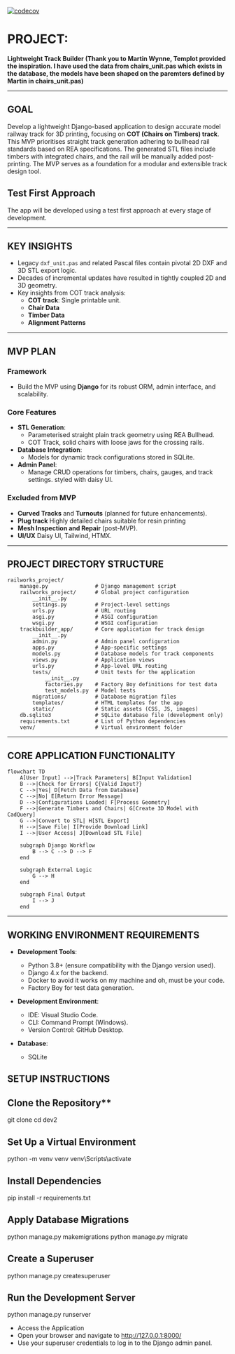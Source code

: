 [![codecov](https://codecov.io/github/Richard-Gnitnub/Railworks/graph/badge.svg?token=WFXJ7Y2KVE)](https://codecov.io/github/Richard-Gnitnub/Railworks)

# **PROJECT**:  
**Lightweight Track Builder (Thank you to Martin Wynne, Templot provided the inspiration. I have used the data from chairs_unit.pas which exists in the database, the models have been shaped on the paremters defined by Martin in chairs_unit.pas)**  

---

## **GOAL**  
Develop a lightweight Django-based application to design accurate model railway track for 3D printing, focusing on **COT (Chairs on Timbers) track**. This MVP prioritises straight track generation adhering to bullhead rail standards based on REA specifications. The generated STL files include timbers with integrated chairs, and the rail will be manually added post-printing. The MVP serves as a foundation for a modular and extensible track design tool.

## **Test First Approach**
The app will be developed using a test first approach at every stage of development. 

---

## **KEY INSIGHTS**  
- Legacy `dxf_unit.pas` and related Pascal files contain pivotal 2D DXF and 3D STL export logic.  
- Decades of incremental updates have resulted in tightly coupled 2D and 3D geometry.  
- Key insights from COT track analysis:  
  - **COT track**: Single printable unit.  
  - **Chair Data**
  - **Timber Data**
  - **Alignment Patterns** 

---

## **MVP PLAN**  

### **Framework**  
- Build the MVP using **Django** for its robust ORM, admin interface, and scalability.  

### **Core Features**  
- **STL Generation**:  
  - Parameterised straight plain track geometry using REA Bullhead.  
  - COT Track, solid chairs with loose jaws for the crossing rails.
- **Database Integration**:  
  - Models for dynamic track configurations stored in SQLite.  
- **Admin Panel**:  
  - Manage CRUD operations for timbers, chairs, gauges, and track settings. styled with daisy UI. 

### **Excluded from MVP**  
- **Curved Tracks** and **Turnouts** (planned for future enhancements).  
- **Plug track** Highly detailed chairs suitable for resin printing
- **Mesh Inspection and Repair** (post-MVP).
- **UI/UX**
Daisy UI, Tailwind, HTMX.

---
## **PROJECT DIRECTORY STRUCTURE**

```
railworks_project/
    manage.py               # Django management script
    railworks_project/      # Global project configuration
        __init__.py
        settings.py         # Project-level settings
        urls.py             # URL routing
        asgi.py             # ASGI configuration
        wsgi.py             # WSGI configuration
    trackbuilder_app/       # Core application for track design
        __init__.py
        admin.py            # Admin panel configuration
        apps.py             # App-specific settings
        models.py           # Database models for track components
        views.py            # Application views
        urls.py             # App-level URL routing
        tests/              # Unit tests for the application
            __init__.py
            factories.py    # Factory Boy definitions for test data
            test_models.py  # Model tests
        migrations/         # Database migration files
        templates/          # HTML templates for the app
        static/             # Static assets (CSS, JS, images)
    db.sqlite3              # SQLite database file (development only)
    requirements.txt        # List of Python dependencies
    venv/                   # Virtual environment folder
```
---
## **CORE APPLICATION FUNCTIONALITY**  
```
flowchart TD
    A[User Input] -->|Track Parameters| B[Input Validation]
    B -->|Check for Errors| C{Valid Input?}
    C -->|Yes| D[Fetch Data from Database]
    C -->|No| E[Return Error Message]
    D -->|Configurations Loaded| F[Process Geometry]
    F -->|Generate Timbers and Chairs| G[Create 3D Model with CadQuery]
    G -->|Convert to STL| H[STL Export]
    H -->|Save File| I[Provide Download Link]
    I -->|User Access| J[Download STL File]

    subgraph Django Workflow
        B --> C --> D --> F
    end

    subgraph External Logic
        G --> H
    end

    subgraph Final Output
        I --> J
    end
```
---
## **WORKING ENVIRONMENT REQUIREMENTS**

- **Development Tools**:
  - Python 3.8+ (ensure compatibility with the Django version used).
  - Django 4.x for the backend.
  - Docker to avoid it works on my machine and oh, must be your code.
  - Factory Boy for test data generation.

- **Development Environment**:
  - IDE: Visual Studio Code.
  - CLI: Command Prompt (Windows).
  - Version Control: GitHub Desktop.

- **Database**:
  - SQLite

## **SETUP INSTRUCTIONS**

## Clone the Repository**
git clone <repository-url>
cd dev2

## Set Up a Virtual Environment
python -m venv venv
venv\Scripts\activate

## Install Dependencies
pip install -r requirements.txt

## Apply Database Migrations
python manage.py makemigrations
python manage.py migrate

## Create a Superuser
python manage.py createsuperuser

## Run the Development Server
python manage.py runserver

- Access the Application
- Open your browser and navigate to http://127.0.0.1:8000/
- Use your superuser credentials to log in to the Django admin panel.
